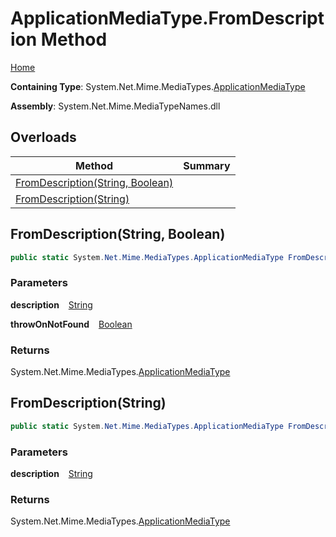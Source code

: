 # ApplicationMediaType\.FromDescription Method

[Home](../../../README.md)

**Containing Type**: System\.Net\.Mime\.MediaTypes\.[ApplicationMediaType](../README.md)

**Assembly**: System\.Net\.Mime\.MediaTypeNames\.dll

## Overloads

| Method | Summary |
| ------ | ------- |
| [FromDescription(String, Boolean)](#40899690) | |
| [FromDescription(String)](#1536018693) | |

<a id="40899690"></a>

## FromDescription\(String, Boolean\) 

```csharp
public static System.Net.Mime.MediaTypes.ApplicationMediaType FromDescription(string description, bool throwOnNotFound)
```

### Parameters

**description** &ensp; [String](https://docs.microsoft.com/en-us/dotnet/api/system.string)

**throwOnNotFound** &ensp; [Boolean](https://docs.microsoft.com/en-us/dotnet/api/system.boolean)

### Returns

System\.Net\.Mime\.MediaTypes\.[ApplicationMediaType](../README.md)

<a id="1536018693"></a>

## FromDescription\(String\) 

```csharp
public static System.Net.Mime.MediaTypes.ApplicationMediaType FromDescription(string description)
```

### Parameters

**description** &ensp; [String](https://docs.microsoft.com/en-us/dotnet/api/system.string)

### Returns

System\.Net\.Mime\.MediaTypes\.[ApplicationMediaType](../README.md)

